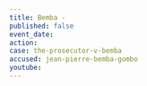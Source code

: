 ```yaml
---
title: Bemba -
published: false
event_date:
action:
case: the-prosecutor-v-bemba
accused: jean-pierre-bemba-gombo
youtube:
---
```



